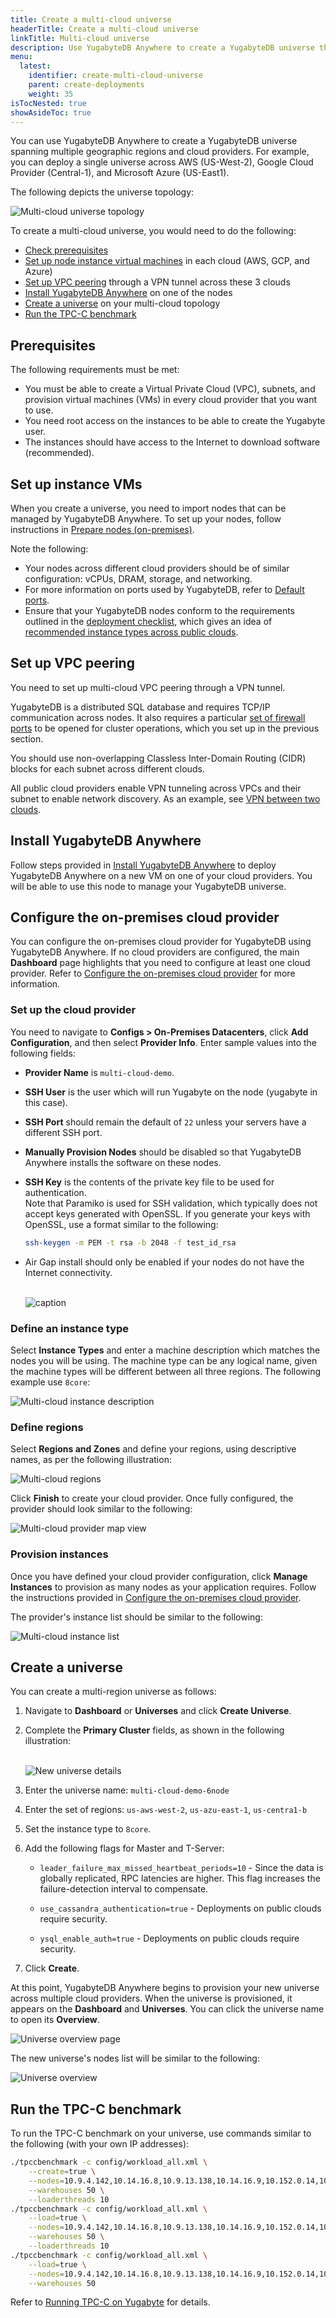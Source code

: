 ```yaml
---
title: Create a multi-cloud universe
headerTitle: Create a multi-cloud universe
linkTitle: Multi-cloud universe
description: Use YugabyteDB Anywhere to create a YugabyteDB universe that spans multiple cloud providers.
menu:
  latest:
    identifier: create-multi-cloud-universe
    parent: create-deployments
    weight: 35
isTocNested: true
showAsideToc: true
---
```


You can use YugabyteDB Anywhere to create a YugabyteDB universe spanning multiple geographic regions and cloud providers. For example, you can deploy a single universe across AWS (US-West-2), Google Cloud Provider (Central-1), and Microsoft Azure (US-East1).

The following depicts the universe topology:

![Multi-cloud universe topology](/images/ee/multi-cloud-topology.png)

To create a multi-cloud universe, you would need to do the following:

* [Check prerequisites](#prerequisites)
* [Set up node instance virtual machines](#set-up-instance-vms) in each cloud (AWS, GCP, and Azure)
* [Set up VPC peering](#set-up-vpc-peering) through a VPN tunnel across these 3 clouds
* [Install YugabyteDB Anywhere](#install-yugabytedb-anywhere) on one of the nodes
* [Create a universe](#create-a-universe) on your multi-cloud topology
* [Run the TPC-C benchmark](#run-the-tpc-c-benchmark)

## Prerequisites

The following requirements must be met:

* You must be able to create a Virtual Private Cloud (VPC), subnets, and provision virtual machines (VMs) in every cloud provider that you want to use.
* You need root access on the instances to be able to create the Yugabyte user.
* The instances should have access to the Internet to download software (recommended).

## Set up instance VMs

When you create a universe, you need to import nodes that can be managed by YugabyteDB Anywhere. To set up your nodes, follow instructions in [Prepare nodes (on-premises)](../../install-yugabyte-platform/prepare-on-prem-nodes/).

Note the following:

* Your nodes across different cloud providers should be of similar configuration: vCPUs, DRAM, storage, and networking.
* For more information on ports used by YugabyteDB, refer to [Default ports](../../../reference/configuration/default-ports/).
* Ensure that your YugabyteDB nodes conform to the requirements outlined in the [deployment checklist](../../../deploy/checklist/), which gives an idea of [recommended instance types across public clouds](../../../deploy/checklist/#running-on-public-clouds).

## Set up VPC peering

You need to set up multi-cloud VPC peering through a VPN tunnel.

YugabyteDB is a distributed SQL database and requires TCP/IP communication across nodes. It also requires a particular [set of firewall ports](../../install-yugabyte-platform/prepare-on-prem-nodes/#ports) to be opened for cluster operations, which you set up in the previous section.

You should use non-overlapping Classless Inter-Domain Routing (CIDR) blocks for each subnet across different clouds.

All public cloud providers enable VPN tunneling across VPCs and their subnet to enable network discovery. As an example, see [VPN between two clouds](https://medium.com/google-cloud/vpn-between-two-clouds-e2e3578be773).

## Install YugabyteDB Anywhere

Follow steps provided in [Install YugabyteDB Anywhere](../../install-yugabyte-platform/) to deploy YugabyteDB Anywhere on a new VM on one of your cloud providers. You will be able to use this node to manage your YugabyteDB universe.

## Configure the on-premises cloud provider

You can configure the on-premises cloud provider for YugabyteDB using YugabyteDB Anywhere. If no cloud providers are configured, the main **Dashboard** page highlights that you need to configure at least one cloud provider. Refer to [Configure the on-premises cloud provider](../../configure-yugabyte-platform/set-up-cloud-provider/on-premises/) for more information.

### Set up the cloud provider

You need to navigate to **Configs > On-Premises Datacenters**, click **Add Configuration**, and then select  **Provider Info**. Enter sample values into the following fields:

* **Provider Name** is `multi-cloud-demo`.
* **SSH User** is the user which will run Yugabyte on the node (yugabyte in this case).
* **SSH Port** should remain the default of `22` unless your servers have a different SSH port.
* **Manually Provision Nodes** should be disabled so that YugabyteDB Anywhere installs the software on these nodes.
* **SSH Key** is the contents of the private key file to be used for authentication.
  \
  Note that Paramiko is used for SSH validation, which typically does not accept keys generated with OpenSSL. If you generate your keys with OpenSSL, use a format similar to the following:

    ```sh
  ssh-keygen -m PEM -t rsa -b 2048 -f test_id_rsa
    ```

* Air Gap install should only be enabled if your nodes do not have the Internet connectivity.<br><br>

  ![caption](/images/ee/multi-cloud-provider-info.png)

### Define an instance type

Select **Instance Types** and enter a machine description which matches the nodes you will be using. The machine type can be any logical name, given the machine types will be different between all three regions. The following example use `8core`:

![Multi-cloud instance description](/images/ee/multi-cloud-instances.png)

### Define regions

Select **Regions and Zones** and define your regions, using descriptive names, as per the following illustration:

![Multi-cloud regions](/images/ee/multi-cloud-regions.png)

Click **Finish** to create your cloud provider. Once fully configured, the provider should look similar to the following:

![Multi-cloud provider map view](/images/ee/multi-cloud-provider-map.png)

### Provision instances

Once you have defined your cloud provider configuration, click **Manage Instances** to provision as many nodes as your application requires. Follow the instructions provided in [Configure the on-premises cloud provider](../../configure-yugabyte-platform/set-up-cloud-provider/on-premises/#add-yugabytedb-nodes).

The provider's instance list should be similar to the following:

![Multi-cloud instance list](/images/ee/multi-cloud-provider-instance-list.png)

## Create a universe

You can create a multi-region universe as follows:

1. Navigate to **Dashboard** or **Universes** and click **Create Universe**.

1. Complete the **Primary Cluster** fields, as shown in the following illustration:<br><br>

    ![New universe details](/images/ee/multi-cloud-create-universe.png)

1. Enter the universe name: `multi-cloud-demo-6node`

1. Enter the set of regions: `us-aws-west-2`, `us-azu-east-1`, `us-centra1-b`

1. Set the instance type to `8core`.

1. Add the following flags for Master and T-Server:

    * `leader_failure_max_missed_heartbeat_periods=10` - Since the data is globally replicated, RPC latencies are higher. This flag increases the failure-detection interval to compensate.
    
    * `use_cassandra_authentication=true` - Deployments on public clouds require security.
    * `ysql_enable_auth=true` - Deployments on public clouds require security.
    
1. Click **Create**.

At this point, YugabyteDB Anywhere begins to provision your new universe across multiple cloud providers. When the universe is provisioned, it appears on the **Dashboard** and **Universes**. You can click the universe name to open its **Overview**.

![Universe overview page](/images/ee/multi-cloud-universe-overview.png)

The new universe's nodes list will be similar to the following:

![Universe overview](/images/ee/multi-cloud-universe-nodes.png)

## Run the TPC-C benchmark

To run the TPC-C benchmark on your universe, use commands similar to the following (with your own IP addresses):

```sh
./tpccbenchmark -c config/workload_all.xml \
    --create=true \
    --nodes=10.9.4.142,10.14.16.8,10.9.13.138,10.14.16.9,10.152.0.14,10.152.0.32 \
    --warehouses 50 \
    --loaderthreads 10
./tpccbenchmark -c config/workload_all.xml \
    --load=true \
    --nodes=10.9.4.142,10.14.16.8,10.9.13.138,10.14.16.9,10.152.0.14,10.152.0.32 \
    --warehouses 50 \
    --loaderthreads 10
./tpccbenchmark -c config/workload_all.xml \
    --load=true \
    --nodes=10.9.4.142,10.14.16.8,10.9.13.138,10.14.16.9,10.152.0.14,10.152.0.32 \
    --warehouses 50
```

Refer to [Running TPC-C on Yugabyte](../../../benchmark/tpcc-ysql/) for details.

